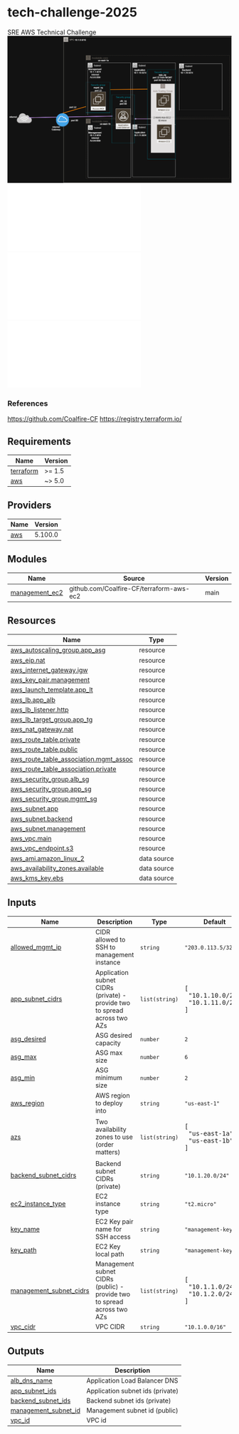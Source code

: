 # tech-challenge-2025
SRE AWS Technical Challenge
![Architecture](docs/Tech-Challenge.png)
![Runbooks](docs/runbooks.md)
![Part-2](docs/part-two-operational-analysis-and-improvement-plan.md)
![Evidence of success and commentary](docs/commentary_and_evidence_of_success.pdf)


### References
https://github.com/Coalfire-CF
https://registry.terraform.io/

<!-- BEGIN_TF_DOCS -->
## Requirements

| Name | Version |
|------|---------|
| <a name="requirement_terraform"></a> [terraform](#requirement\_terraform) | >= 1.5 |
| <a name="requirement_aws"></a> [aws](#requirement\_aws) | ~> 5.0 |

## Providers

| Name | Version |
|------|---------|
| <a name="provider_aws"></a> [aws](#provider\_aws) | 5.100.0 |

## Modules

| Name | Source | Version |
|------|--------|---------|
| <a name="module_management_ec2"></a> [management\_ec2](#module\_management\_ec2) | github.com/Coalfire-CF/terraform-aws-ec2 | main |

## Resources

| Name | Type |
|------|------|
| [aws_autoscaling_group.app_asg](https://registry.terraform.io/providers/hashicorp/aws/latest/docs/resources/autoscaling_group) | resource |
| [aws_eip.nat](https://registry.terraform.io/providers/hashicorp/aws/latest/docs/resources/eip) | resource |
| [aws_internet_gateway.igw](https://registry.terraform.io/providers/hashicorp/aws/latest/docs/resources/internet_gateway) | resource |
| [aws_key_pair.management](https://registry.terraform.io/providers/hashicorp/aws/latest/docs/resources/key_pair) | resource |
| [aws_launch_template.app_lt](https://registry.terraform.io/providers/hashicorp/aws/latest/docs/resources/launch_template) | resource |
| [aws_lb.app_alb](https://registry.terraform.io/providers/hashicorp/aws/latest/docs/resources/lb) | resource |
| [aws_lb_listener.http](https://registry.terraform.io/providers/hashicorp/aws/latest/docs/resources/lb_listener) | resource |
| [aws_lb_target_group.app_tg](https://registry.terraform.io/providers/hashicorp/aws/latest/docs/resources/lb_target_group) | resource |
| [aws_nat_gateway.nat](https://registry.terraform.io/providers/hashicorp/aws/latest/docs/resources/nat_gateway) | resource |
| [aws_route_table.private](https://registry.terraform.io/providers/hashicorp/aws/latest/docs/resources/route_table) | resource |
| [aws_route_table.public](https://registry.terraform.io/providers/hashicorp/aws/latest/docs/resources/route_table) | resource |
| [aws_route_table_association.mgmt_assoc](https://registry.terraform.io/providers/hashicorp/aws/latest/docs/resources/route_table_association) | resource |
| [aws_route_table_association.private](https://registry.terraform.io/providers/hashicorp/aws/latest/docs/resources/route_table_association) | resource |
| [aws_security_group.alb_sg](https://registry.terraform.io/providers/hashicorp/aws/latest/docs/resources/security_group) | resource |
| [aws_security_group.app_sg](https://registry.terraform.io/providers/hashicorp/aws/latest/docs/resources/security_group) | resource |
| [aws_security_group.mgmt_sg](https://registry.terraform.io/providers/hashicorp/aws/latest/docs/resources/security_group) | resource |
| [aws_subnet.app](https://registry.terraform.io/providers/hashicorp/aws/latest/docs/resources/subnet) | resource |
| [aws_subnet.backend](https://registry.terraform.io/providers/hashicorp/aws/latest/docs/resources/subnet) | resource |
| [aws_subnet.management](https://registry.terraform.io/providers/hashicorp/aws/latest/docs/resources/subnet) | resource |
| [aws_vpc.main](https://registry.terraform.io/providers/hashicorp/aws/latest/docs/resources/vpc) | resource |
| [aws_vpc_endpoint.s3](https://registry.terraform.io/providers/hashicorp/aws/latest/docs/resources/vpc_endpoint) | resource |
| [aws_ami.amazon_linux_2](https://registry.terraform.io/providers/hashicorp/aws/latest/docs/data-sources/ami) | data source |
| [aws_availability_zones.available](https://registry.terraform.io/providers/hashicorp/aws/latest/docs/data-sources/availability_zones) | data source |
| [aws_kms_key.ebs](https://registry.terraform.io/providers/hashicorp/aws/latest/docs/data-sources/kms_key) | data source |

## Inputs

| Name | Description | Type | Default | Required |
|------|-------------|------|---------|:--------:|
| <a name="input_allowed_mgmt_ip"></a> [allowed\_mgmt\_ip](#input\_allowed\_mgmt\_ip) | CIDR allowed to SSH to management instance | `string` | `"203.0.113.5/32"` | no |
| <a name="input_app_subnet_cidrs"></a> [app\_subnet\_cidrs](#input\_app\_subnet\_cidrs) | Application subnet CIDRs (private) - provide two to spread across two AZs | `list(string)` | <pre>[<br/>  "10.1.10.0/24",<br/>  "10.1.11.0/24"<br/>]</pre> | no |
| <a name="input_asg_desired"></a> [asg\_desired](#input\_asg\_desired) | ASG desired capacity | `number` | `2` | no |
| <a name="input_asg_max"></a> [asg\_max](#input\_asg\_max) | ASG max size | `number` | `6` | no |
| <a name="input_asg_min"></a> [asg\_min](#input\_asg\_min) | ASG minimum size | `number` | `2` | no |
| <a name="input_aws_region"></a> [aws\_region](#input\_aws\_region) | AWS region to deploy into | `string` | `"us-east-1"` | no |
| <a name="input_azs"></a> [azs](#input\_azs) | Two availability zones to use (order matters) | `list(string)` | <pre>[<br/>  "us-east-1a",<br/>  "us-east-1b"<br/>]</pre> | no |
| <a name="input_backend_subnet_cidrs"></a> [backend\_subnet\_cidrs](#input\_backend\_subnet\_cidrs) | Backend subnet CIDRs (private) | `string` | `"10.1.20.0/24"` | no |
| <a name="input_ec2_instance_type"></a> [ec2\_instance\_type](#input\_ec2\_instance\_type) | EC2 instance type | `string` | `"t2.micro"` | no |
| <a name="input_key_name"></a> [key\_name](#input\_key\_name) | EC2 Key pair name for SSH access | `string` | `"management-key"` | no |
| <a name="input_key_path"></a> [key\_path](#input\_key\_path) | EC2 Key local path | `string` | `"management-key"` | no |
| <a name="input_management_subnet_cidrs"></a> [management\_subnet\_cidrs](#input\_management\_subnet\_cidrs) | Management subnet CIDRs (public) - provide two to spread across two AZs | `list(string)` | <pre>[<br/>  "10.1.1.0/24",<br/>  "10.1.2.0/24"<br/>]</pre> | no |
| <a name="input_vpc_cidr"></a> [vpc\_cidr](#input\_vpc\_cidr) | VPC CIDR | `string` | `"10.1.0.0/16"` | no |

## Outputs

| Name | Description |
|------|-------------|
| <a name="output_alb_dns_name"></a> [alb\_dns\_name](#output\_alb\_dns\_name) | Application Load Balancer DNS |
| <a name="output_app_subnet_ids"></a> [app\_subnet\_ids](#output\_app\_subnet\_ids) | Application subnet ids (private) |
| <a name="output_backend_subnet_ids"></a> [backend\_subnet\_ids](#output\_backend\_subnet\_ids) | Backend subnet ids (private) |
| <a name="output_management_subnet_id"></a> [management\_subnet\_id](#output\_management\_subnet\_id) | Management subnet id (public) |
| <a name="output_vpc_id"></a> [vpc\_id](#output\_vpc\_id) | VPC id |
<!-- END_TF_DOCS -->
